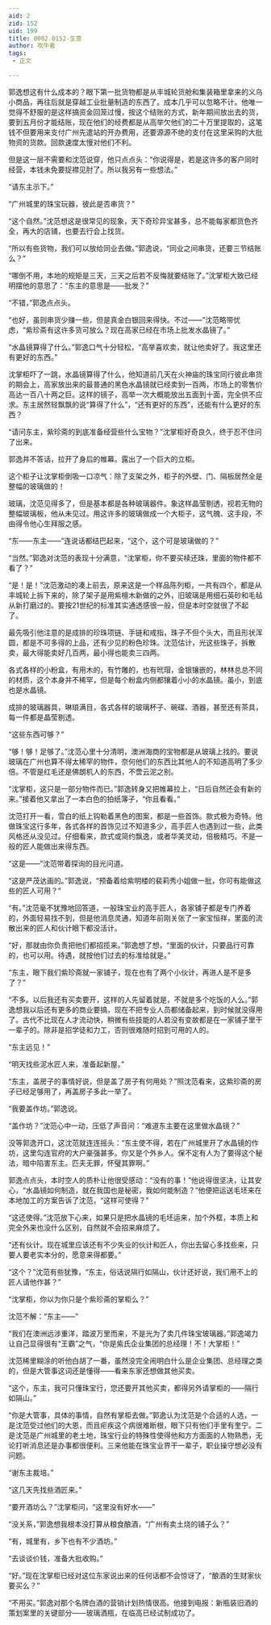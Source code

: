 ```yaml
---
aid: 2
zid: 152
uid: 199
title: 0002.0152-生意
author: 吹牛者
tags: 
 - 正文

---
```




  郭逸想这有什么成本的？眼下第一批货物都是从丰城轮货舱和集装箱里拿来的义乌小商品，再往后就是穿越工业批量制造的东西了。成本几乎可以忽略不计。他唯一觉得不舒服的是这样搞资金回笼过慢，按这个结账的方式，新年期间放出去的货，要到五月份才能结账，现在他们的经费都是从高举欠他们的二十万里提取的，这笔钱不但要用来支付广州先遣站的开办费用，还要源源不绝的支付在这里采购的大批物资的货款。回款速度太慢对他们不利。

  但是这一层不需要和沈范说穿，他只点点头：“你说得是，若是这许多的客户同时经营，本钱未免要捉襟见肘了。所以我另有一些想法。”

  “请东主示下。”

  “广州城里的珠宝玩器，彼此是否串货？”

  “这个自然。”沈范想这是很常见的现象，天下奇珍异宝甚多，总不能每家都货色齐全，再大的店铺，也要去行会上找货。

  “所以有些货物，我们可以放给同业去做。”郭逸说，“同业之间串货，还要三节结账么？”

  “哪倒不用，本地的规矩是三天，三天之后若不反悔就要结账了。”沈掌柜大致已经明摆他的意思了：“东主的意思是——批发？”

  “不错，”郭逸点点头。

  “也好，虽则串货少赚一些，但是真金白银回来得快。不过——”沈范略带忧虑，“紫珍斋有这许多货可放么？现在高家已经在市场上批发水晶镜了。”

  “水晶镜算得了什么。”郭逸口气十分轻松，“高举喜欢卖，就让他卖好了。我这里还有更好的东西。”

  沈掌柜吓了一跳，水晶镜算得了什么，他知道前几天在火神庙的珠宝同行彼此串货的期会上，高家放出来的最普通的黑色水晶镜就已经卖到一百两，市场上的零售价高达一百八十两之巨。这样的镜子，高举一次大概能放出五面到十面，完全供不应求。东主居然轻飘飘的说“算得了什么”，“还有更好的东西”，还能有什么更好的东西？

  “请问东主，紫珍斋的到底准备经营些什么宝物？”沈掌柜好奇良久，终于忍不住问了出来。

  郭逸并不答话，拉开了身后的帷幕。露出了一个巨大的立柜。

  这个柜子让沈掌柜倒吸一口凉气：除了支架之外，柜子的外壁、门、隔板居然全是整幅的玻璃做的！

  玻璃，沈范见得多了，但是基本都是各种玻璃器件。象这样晶莹剔透，视若无物的整幅玻璃板，他从未见过。用这许多的玻璃做成一个大柜子，这气魄、这手段，不由得令他心生拜服之感。

  “东——东主——”连说话都结巴起来，“这个，这个可是玻璃做的？”

  “当然。”郭逸对沈范的表现十分满意，“沈掌柜，你不要买椟还珠，里面的物件都不看了？”

  “是！是！”沈范激动的凑上前去，原来这是一个样品陈列柜，一共有四个，都是从丰城轮上拆下来的，除了架子是用紫檀木新做的之外，旧玻璃是用细石英砂和毛毡从新打磨过的。要按21世纪的标准其实通透感很一般，但是本时空就很了不起了。

  最先吸引他注意的是成排的珍珠项链、手链和戒指，珠子不但个头大，而且形状浑圆，都是不可多得的上品，还有少见的粉色珍珠。沈范估计，光这些珠子，拆散卖，最大得能卖好几百两，最小得也能卖三四两。

  各式各样的小粉盒，有用木的，有竹雕的，也有玳瑁，金银镶嵌的，林林总总不同的材质，这个本身并不稀罕，但是每个粉盒内侧都镶着小小的水晶镜。虽小，到底也是水晶镜。

  成排的玻璃器具，琳琅满目，各式各样的玻璃杯子、碗碟、酒器，甚至还有茶具，每一件都是晶莹剔透。

  “这些东西可够？”

  “够！够！足够了。”沈范心里十分清明，澳洲海商的宝物都是从玻璃上找的。要说玻璃在广州也算不得太稀罕的物件，奈何他们的东西比其他人的不知道高明了多少倍。不管是红毛还是佛朗机人的东西，不啻云泥之别。

  “沈掌柜，这只是一部分物件而已。”郭逸转身又把帷幕拉上，“日后自然还会有新的来。”接着他又拿出了一本白色的拍纸簿子，“你且看看。”

  沈范打开一看，雪白的纸上钩勒着黑色的图案，都是一些首饰。款式极为奇特。他做珠宝这行多年，各式各样的首饰见过不知道多少，高手匠人也遇到过一些，此类风格还从没见过。仔细看来，款式或简约飘逸，或者华美灵动，倍极精巧。不是一般的匠人能做出来得东西。

  “这是——”沈范带着探询的目光问道。

  “这是严茂达画的。”郭逸说，“预备着给紫明楼的裴莉秀小姐做一批，你可有能做这些的匠人可用？”

  “有。”沈范毫不犹豫地回答道，一般珠宝业的高手匠人，各家铺子都是专门养着的，外面轻易找不到，但是他消息灵通，知道年前刚关张了一家宝恒祥，里面的流散出来的匠人和伙计眼下都没活计。

  “好，那就由你负责把他们都招揽来。”郭逸想了想，“里面的伙计，只要品行可靠的，也可以用。待遇，就按他们过去的标准给就是。”

  “东主，眼下我们紫珍斋就一家铺子，现在也有了两个小伙计，再进人是不是多了？”

  “不多。以后我还有买卖要开，这样的人先留着就是，不就是多个吃饭的人么。”郭逸想我以后还有更多的商业要搞，现在不把专业人员都储备起来，到时候就没得用了。古代不比现在人才流动快，稍微有些技能的人若没有变故都是在一家铺子里干一辈子的。除非是招学徒和力工，否则很难随时招到可用的人的。

  “东主远见！”

  “明天找些泥水匠人来，准备起新屋。”

  “东主，盖房子的事情好说，但是盖了房子有何用处？”照沈范看来，这紫珍斋的房子已经足够用了，再盖房子多此一举了。

  “我要盖作坊。”郭逸说。

  “盖作坊？”沈范心中一动，压低了声音问：“难道东主要在这里做水晶镜？”

  没等郭逸开口，这沈范就连连摇头：“东主使不得，若在广州城里开了水晶镜的作坊，这里勾连官府的大户豪强甚多。你又是个外乡人。保不定有人为了要得这个秘法，暗中陷害东主。匹夫无罪，怀璧其罪啊。”

  郭逸点点头，本时空人的质朴让他很受感动：“没有的事！”他说得很坚决，让其安心，“水晶镜如何制造，就在我国也是秘密，我如何能制造？”他便把运送毛坯来在本地加工的方案告诉了沈范，“这样可使得？”

  “这还使得。”沈范放下心来，如果只是把水晶镜的毛坯运来，加个外框，本质上和完全外来也没什么区别，自然就不会招来麻烦了。

  “还有伙计。现在城里应该还有不少失业的伙计和匠人，你出去留心多找些来，只要人要老实本分的，愿意来得都要。”

  “这个？”沈范有些犹豫，“东主，俗话说隔行如隔山，伙计还好说，我们用不上的匠人请他作甚？”

  “沈掌柜，你以为你只是个紫珍斋的掌柜么？”

  沈范不解：“东主——”

  “我们在澳洲远涉重洋，踏波万里而来，不是光为了卖几件珠宝玻璃器。”郭逸竭力让自己显得很有“王霸”之气，“你是紫氏企业集团的总经理！不！大掌柜！”

  沈范稀里糊涂的听他白胡了一番，虽然没完全闹明白什么是企业集团、总经理之类的，但是大管事这词还是懂得——看来东家还想做其他买卖。

  “这个，东主，我可只懂珠宝行，您还要开其他买卖，都得另外请掌柜的——隔行如隔山。”

  “你是大管事，具体的事情，自然有掌柜去做。”郭逸认为沈范是个合适的人选，一是沈范受过他们的大恩，而且疟疾这个病很难断根，眼下只有他们手里有奎宁。二是沈范是广州城里的老土地，珠宝行业的特殊性使得他和方方面面的人物熟悉，无论打听消息还是办事都很便利。三来他能在珠宝业界干一辈子，职业操守想必没有问题。

  “谢东主裁培。”

  “这几天先找些酒匠来。”

  “要开酒坊么？”沈掌柜问，“这里没有好水——”

  “没关系，”郭逸想我根本没打算从粮食酿酒，“广州有卖土烧的铺子么？”

  “有，城里有，乡下也有不少酒坊。”

  “去谈谈价钱，准备大批收购。”

  “好。”现在沈掌柜已经对这位东家说出来的任何话都不会惊讶了，“酿酒的生财家伙要买么？”

  “不用买。”郭逸对那个名牌白酒的营销计划热情很高。他接到电报：新瓶装旧酒的策划案里的关键部分——玻璃酒瓶，在临高已经试制成功了。


